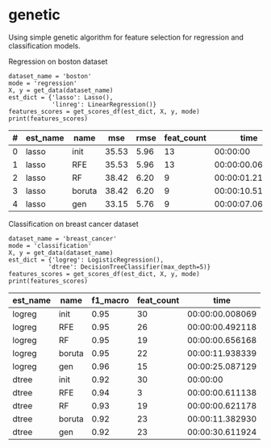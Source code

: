 # genetic
Using simple genetic algorithm for feature selection for regression and classification models.

Regression on boston dataset
```
dataset_name = 'boston'
mode = 'regression'
X, y = get_data(dataset_name)
est_dict = {'lasso': Lasso(),
            'linreg': LinearRegression()}
features_scores = get_scores_df(est_dict, X, y, mode)
print(features_scores)
```
| # | est_name | name   | mse   | rmse | feat_count | time            |
|---|----------|--------|-------|------|------------|-----------------|
| 0 | lasso    | init   | 35.53 | 5.96 | 13         | 00:00:00        |
| 1 | lasso    | RFE    | 35.53 | 5.96 | 13         | 00:00:00.061016 |
| 2 | lasso    | RF     | 38.42 | 6.20 | 9          | 00:00:01.218298 |
| 3 | lasso    | boruta | 38.42 | 6.20 | 9          | 00:00:10.512721 |
| 4 | lasso    | gen    | 33.15 | 5.76 | 9          | 00:00:07.069833 |

Classification on breast cancer dataset
 ```
dataset_name = 'breast_cancer'
mode = 'classification'
X, y = get_data(dataset_name)
est_dict = {'logreg': LogisticRegression(),
            'dtree': DecisionTreeClassifier(max_depth=5)}
features_scores = get_scores_df(est_dict, X, y, mode)
print(features_scores)
```
| est_name | name   | f1_macro | feat_count | time            |
|----------|--------|----------|------------|-----------------|
| logreg   | init   | 0.95     | 30         | 00:00:00.008069 |
| logreg   | RFE    | 0.95     | 26         | 00:00:00.492118 |
| logreg   | RF     | 0.95     | 19         | 00:00:00.656168 |
| logreg   | boruta | 0.95     | 22         | 00:00:11.938339 |
| logreg   | gen    | 0.96     | 15         | 00:00:25.087129 |
| dtree    | init   | 0.92     | 30         | 00:00:00        |
| dtree    | RFE    | 0.94     | 3          | 00:00:00.611138 |
| dtree    | RF     | 0.93     | 19         | 00:00:00.621178 |
| dtree    | boruta | 0.92     | 23         | 00:00:11.382930 |
| dtree    | gen    | 0.92     | 23         | 00:00:30.611924 |
